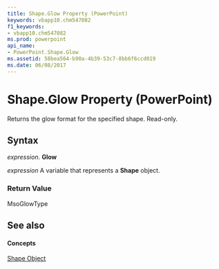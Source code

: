 ```yaml
---
title: Shape.Glow Property (PowerPoint)
keywords: vbapp10.chm547082
f1_keywords:
- vbapp10.chm547082
ms.prod: powerpoint
api_name:
- PowerPoint.Shape.Glow
ms.assetid: 58bea564-b90a-4b39-53c7-8bb6f6ccd019
ms.date: 06/08/2017
---
```



# Shape.Glow Property (PowerPoint)

Returns the glow format for the specified shape. Read-only.


## Syntax

 _expression_. **Glow**

 _expression_ A variable that represents a **Shape** object.


### Return Value

MsoGlowType


## See also


#### Concepts


[Shape Object](shape-object-powerpoint.md)

